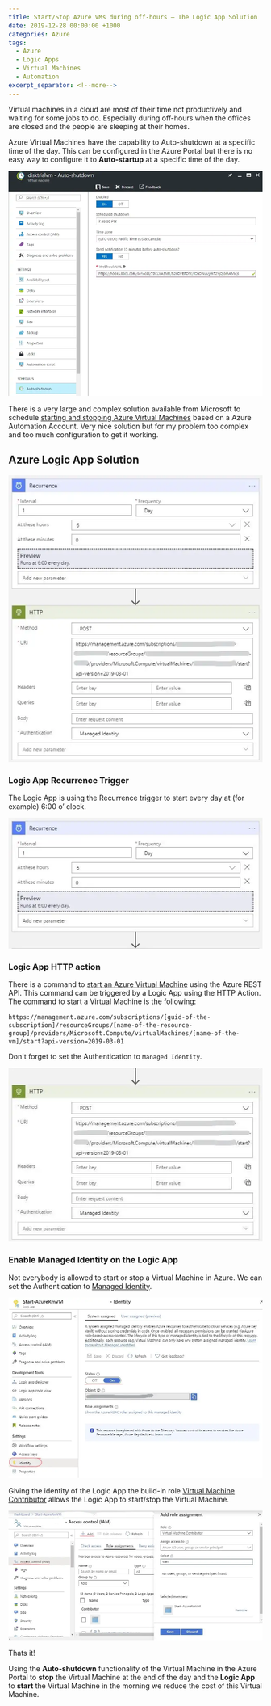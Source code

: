 ```yaml
---
title: Start/Stop Azure VMs during off-hours — The Logic App Solution
date: 2019-12-28 00:00:00 +1000
categories: Azure
tags:
  - Azure
  - Logic Apps
  - Virtual Machines
  - Automation
excerpt_separator: <!--more-->
---
```


Virtual machines in a cloud are most of their time not productively and waiting for some jobs to do. Especially during off-hours when the offices are closed and the people are sleeping at their homes.

<!--more-->

Azure Virtual Machines have the capability to Auto-shutdown at a specific time of the day. This can be configured in the Azure Portal but there is no easy way to configure it to **Auto-startup** at a specific time of the day.

![Auto shutdown Azure Virtual Machine](/assets/images/AutoShutdown.webp)

There is a very large and complex solution available from Microsoft to schedule [starting and stopping Azure Virtual Machines](https://docs.microsoft.com/en-us/azure/automation/automation-solution-vm-management) based on a Azure Automation Account. Very nice solution but for my problem too complex and too much configuration to get it working.

## Azure Logic App Solution

![Azure Logic App to Start an Azure Virtual Machine](/assets/images/AzureLogicApptoStartanAzureVirtualMachine.webp)

### Logic App Recurrence Trigger

The Logic App is using the Recurrence trigger to start every day at (for example) 6:00 o’ clock.

![Logic App Recurrence Trigger](/assets/images/LogicAppRecurrenceTrigger.webp)

### Logic App HTTP action

There is a command to [start an Azure Virtual Machine](https://docs.microsoft.com/en-us/rest/api/compute/virtualmachines/start) using the Azure REST API. This command can be triggered by a Logic App using the HTTP Action. The command to start a Virtual Machine is the following:

```
https://management.azure.com/subscriptions/[guid-of-the-subscription]/resourceGroups/[name-of-the-resource-group]/providers/Microsoft.Compute/virtualMachines/[name-of-the-vm]/start?api-version=2019-03-01
```

Don't forget to set the Authentication to `Managed Identity`.

![Logic App HTTP action](/assets/images/HttpAction.webp)

### Enable Managed Identity on the Logic App

Not everybody is allowed to start or stop a Virtual Machine in Azure. We can set the Authentication to [Managed Identity](https://docs.microsoft.com/en-us/azure/active-directory/managed-identities-azure-resources/overview).

![Enable Managed Identity on the Logic App](/assets/images/Identity.webp)

Giving the identity of the Logic App the build-in role [Virtual Machine Contributor](https://docs.microsoft.com/en-us/azure/role-based-access-control/built-in-roles#virtual-machine-contributor) allows the Logic App to start/stop the Virtual Machine.

![Give the Logic App the role Virtual Machine Contributor](/assets/images/RoleAssignment.webp)

Thats it!

Using the **Auto-shutdown** functionality of the Virtual Machine in the Azure Portal to **stop** the Virtual Machine at the end of the day and the **Logic App** to **start** the Virtual Machine in the morning we reduce the cost of this Virtual Machine.
